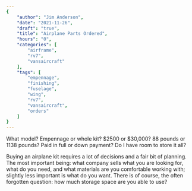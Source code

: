 ```yaml
---
{
	"author": "Jim Anderson",
	"date": "2021-11-26",
	"draft": "true",
	"title": "Airplane Parts Ordered",
	"hours": "0",
	"categories": [
		"airframe",
		"rv7",
		"vansaircraft"
	],
	"tags": [
		"empennage",
		"finishing",
		"fuselage",
		"wing",
		"rv7",
		"vansaircraft",
		"orders"
	]
}
---
```


What model? Empennage or whole kit? $2500 or $30,000? 88 pounds or 1138 pounds? Paid in full or down payment? Do I have room to store it all?

<!--more-->

Buying an airplane kit requires a lot of decisions and a fair bit of planning. The most important being: what company sells what you are looking for, what do you need, and what materials are you comfortable working with; slightly less important is what do you want. There is of course, the often forgotten question: how much storage space are you able to use?
